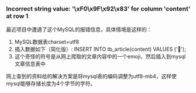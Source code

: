 ### Incorrect string value: '\xF0\x9F\x92\x83' for column 'content' at row 1

最近项目中遭遇了这个MySQL的报错信息，具体情境是这样的：

  1. MySQL数据表charset=utf8
  2. 插入数据如下（简化版）: INSERT INTO tb_article(content) VALUES ('💃');
  3. 这个奇怪的符号是从网上爬取的文章内容中的一个emoji，然后插入到mysql文章信息表中

网上查到的资料给的解决方案是将mysql表的编码调整为utf8-mb4，这样使mysql能够存储长度为4个字节的字符。
